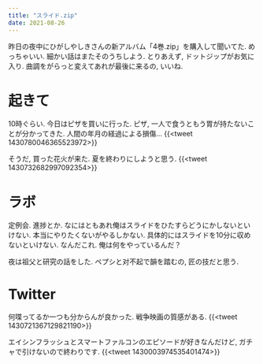 ```yaml
---
title: "スライド.zip"
date: 2021-08-26
---
```


昨日の夜中にひがしやしきさんの新アルバム「4巻.zip」を購入して聞いてた. めっちゃいい. 細かい話はまたそのうちしよう. とりあえず, ドットジップがお気に入り. 曲調をがらっと変えてあれが最後に来るの, いいね.
# 起きて
10時ぐらい. 今日はピザを買いに行った. ピザ, 一人で食うともう胃が持たないことが分かってきた. 人間の年月の経過による損傷...
{{<tweet 1430780046365523972>}}

そうだ, 買った花火が来た. 夏を終わりにしようと思う.
{{<tweet 1430732682997092354>}}
# ラボ
定例会. 進捗とか. なにはともあれ俺はスライドをひたすらどうにかしないといけない. 本当にやりたくないがやるしかない. 
具体的にはスライドを10分に収めないといけない. なんだこれ. 俺は何をやっているんだ？

夜は祖父と研究の話をした. ペプシと对不起で韻を踏むの, 匠の技だと思う.
# Twitter

何喋ってるか一つも分からんが良かった. 戦争映画の質感がある.
{{<tweet 1430721367129821190>}}

エイシンフラッシュとスマートファルコンのエピソードが好きなんだけど, ガチャで引けないので終わりです.
{{<tweet 1430003974535401474>}}